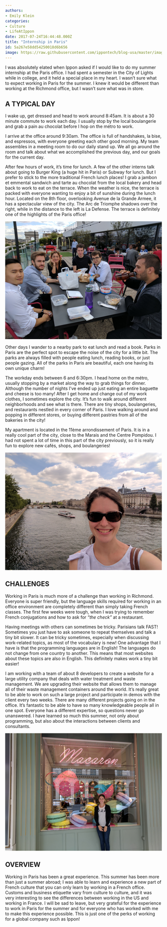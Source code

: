 ```yaml
---
authors:
- Emily Klein
categories:
- Culture
- LifeAtIppon
date: 2017-07-24T16:44:48.000Z
title: "Internship in Paris"
id: 5a267e58dd54250018d6b656
image: https://raw.githubusercontent.com/ippontech/blog-usa/master/images/2017/07/Internship-in-Paris-Blog.png
---
```


I was absolutely elated when Ippon asked if I would like to do my summer internship at the Paris office.  I had spent a semester in the City of Lights while in college, and it held a special place in my heart.  I wasn’t sure what to expect working in Paris for the summer.  I knew it would be different than working at the Richmond office, but I wasn’t sure what was in store.

## A TYPICAL DAY

I wake up, get dressed and head to work around 8:45am.  It is about a 30 minute commute to work each day.  I usually stop by the local boulangerie and grab a pain au chocolat before I hop on the métro to work.

I arrive at the office around 9:30am.  The office is full of handshakes, la bise, and espressos, with everyone greeting each other good morning.  My team assembles in a meeting room to do our daily stand up.  We all go around the room and talk about what we accomplished the previous day, and our goals for the current day.

After few hours of work, it’s time for lunch.  A few of the other interns talk about going to Burger King (a huge hit in Paris) or Subway for lunch.  But I prefer to stick to the more traditional French lunch places!  I grab a jambon et emmental sandwich and tarte au chocolat from the local bakery and head back to work to eat on the terrace.  When the weather is nice, the terrace is packed with everyone wanting to enjoy a bit of sunshine during the lunch hour.  Located on the 8th floor, overlooking Avenue de la Grande Armee, it has a spectacular view of the city.  The Arc de Triomphe shadows over the right, while in the distance to the left is La Defense.  The terrace is definitely one of the highlights of the Paris office!

![](https://raw.githubusercontent.com/ippontech/blog-usa/master/images/2017/07/2017-06-29-12.35.09.jpg)

Other days I wander to a nearby park to eat lunch and read a book.  Parks in Paris are the perfect spot to escape the noise of the city for a little bit.  The parks are always filled with people eating lunch, reading books, or just people gazing.  All of the parks in Paris are beautiful, each one having its own unique charm!

The workday ends between 6 and 6:30pm.  I head home on the métro, usually stopping by a market along the way to grab things for dinner.  Although the number of nights I’ve ended up just eating an entire baguette and cheese is too many!  After I get home and change out of my work clothes, I sometimes explore the city.  It’s fun to walk around different neighborhoods and see what is there.  There are tiny shops, boulangeries, and restaurants nestled in every corner of Paris.  I love walking around and popping in different stores, or buying different pastries from all of the bakeries in the city!

My apartment is located in the 11ème arrondissement of Paris.  It is in a really cool part of the city, close to the Marais and the Centre Pompidou.  I had not spent a lot of time in this part of the city previously, so it is really fun to explore new cafés, shops, and boulangeries!

![](https://raw.githubusercontent.com/ippontech/blog-usa/master/images/2017/07/2017-06-17-14.42.46.jpg)

## CHALLENGES

Working in Paris is much more of a challenge than working in Richmond.  Everyone is super friendly, but the language skills required for working in an office environment are completely different than simply taking French classes.  The first few weeks were tough, when I was trying to remember French conjugations and how to ask for *“the check”* at a restaurant.

Having meetings with others can sometimes be tricky.  Parisians talk FAST!  Sometimes you just have to ask someone to repeat themselves and talk a tiny bit slower.  It can be tricky sometimes, especially when discussing work-related topics, as most of the vocabulary is new!  One advantage that I have is that the programming languages are in English!  The languages do not change from one country to another.  This means that most websites about these topics are also in English.  This definitely makes work a tiny bit easier!

I am working with a team of about 8 developers to create a website for a large utility company that deals with water treatment and waste management.  We are upgrading their website that allows them to manage all of their waste management containers around the world.  It’s really great to be able to work on such a large project and participate in demos with the client every two weeks.  There are many different projects going on in the office.  It’s fantastic to be able to have so many knowledgeable people all in one spot.  Everyone has a different expertise, so questions never go unanswered.  I have learned so much this summer, not only about programming, but also about the interactions between clients and consultants.

![](https://raw.githubusercontent.com/ippontech/blog-usa/master/images/2017/07/2017-07-22-15.26.11.jpg)

## OVERVIEW

Working in Paris has been a great experience.  This summer has been more than just a summer abroad; I was able to learn and experience a new part of French culture that you can only learn by working in a French office.  Customs and business etiquette vary from culture to culture, and it was very interesting to see the differences between working in the US and working in France.  I will be sad to leave, but very grateful for the experience to work in Paris for the summer and for everyone who has worked with me to make this experience possible.  This is just one of the perks of working for a global company such as Ippon!
